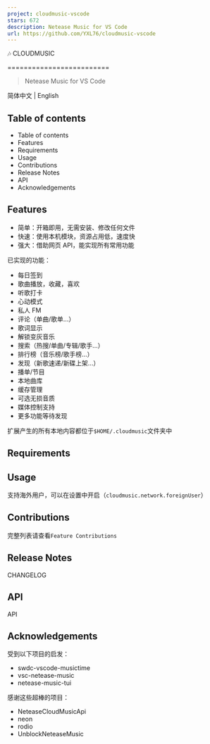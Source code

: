 ```yaml
---
project: cloudmusic-vscode
stars: 672
description: Netease Music for VS Code
url: https://github.com/YXL76/cloudmusic-vscode
---
```


  
  
🎶 CLOUDMUSIC  
  

=========================

> Netease Music for VS Code

简体中文 | English

Table of contents
-----------------

-   Table of contents
-   Features
-   Requirements
-   Usage
-   Contributions
-   Release Notes
-   API
-   Acknowledgements

Features
--------

-   简单：开箱即用，无需安装、修改任何文件
-   快速：使用本机模块，资源占用低，速度快
-   强大：借助网页 API，能实现所有常用功能

已实现的功能：

-   每日签到
-   歌曲播放，收藏，喜欢
-   听歌打卡
-   心动模式
-   私人 FM
-   评论（单曲/歌单...）
-   歌词显示
-   解锁变灰音乐
-   搜索（热搜/单曲/专辑/歌手...）
-   排行榜（音乐榜/歌手榜...）
-   发现（新歌速递/新碟上架...）
-   播单/节目
-   本地曲库
-   缓存管理
-   可选无损音质
-   媒体控制支持
-   更多功能等待发现

扩展产生的所有本地内容都位于`$HOME/.cloudmusic`文件夹中

Requirements
------------

Usage
-----

支持海外用户，可以在设置中开启（`cloudmusic.network.foreignUser`）

Contributions
-------------

完整列表请查看`Feature Contributions`

Release Notes
-------------

CHANGELOG

API
---

API

Acknowledgements
----------------

受到以下项目的启发：

-   swdc-vscode-musictime
-   vsc-netease-music
-   netease-music-tui

感谢这些超棒的项目：

-   NeteaseCloudMusicApi
-   neon
-   rodio
-   UnblockNeteaseMusic
